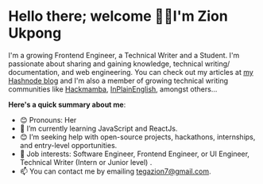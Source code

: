 # Hello there; welcome 👋🏾I'm Zion Ukpong

I'm a growing Frontend Engineer, a Technical Writer and a Student. I'm passionate about sharing and gaining knowledge, technical writing/ documentation, and web engineering. You can check out my articles at [my Hashnode blog](https://techgirltega.hashnode.dev/ ) and I'm also a member of growing technical writing communities like [Hackmamba](https://hackmamba.io/), [InPlainEnglish](https://plainenglish.io/), amongst others...

**Here's a quick summary about me**:

- 😊 Pronouns: Her
- 🌱 I’m currently learning JavaScript and ReactJs.
- 😊 I’m seeking help with open-source projects, hackathons, internships, and entry-level opportunities.
- 💼 Job interests: Software Engineer, Frontend Engineer, or UI Engineer, Technical Writer (Intern or Junior level) .
- 📫 You can contact me by emailing tegazion7@gmail.com.





